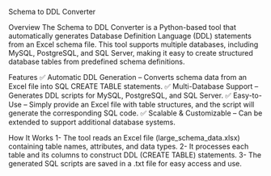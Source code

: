 Schema to DDL Converter

Overview
The Schema to DDL Converter is a Python-based tool that automatically generates Database Definition Language (DDL) statements from an Excel schema file. This tool supports multiple databases, including MySQL, PostgreSQL, and SQL Server, making it easy to create structured database tables from predefined schema definitions.

Features
✅ Automatic DDL Generation – Converts schema data from an Excel file into SQL CREATE TABLE statements.
✅ Multi-Database Support – Generates DDL scripts for MySQL, PostgreSQL, and SQL Server.
✅ Easy-to-Use – Simply provide an Excel file with table structures, and the script will generate the corresponding SQL code.
✅ Scalable & Customizable – Can be extended to support additional database systems.

How It Works
1- The tool reads an Excel file (large_schema_data.xlsx) containing table names, attributes, and data types.
2- It processes each table and its columns to construct DDL (CREATE TABLE) statements.
3- The generated SQL scripts are saved in a .txt file for easy access and use.
